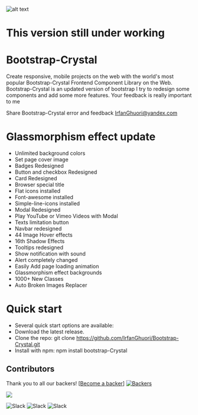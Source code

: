 
![alt text](https://i.ibb.co/6YwkNFZ/realistic-ui-ux-landing-page-template-52683-68898-copy.jpg)
# This version still under working 

# Bootstrap-Crystal
Create responsive, mobile projects on the web with the world's most popular Bootstrap-Crystal Frontend Component Library on the Web. 
Bootstrap-Crystal is an updated version of bootstrap  I try to redesign some components and add some more features.
 Your feedback is really important to me

Share Bootstrap-Crystal error and feedback
IrfanGhuori@yandex.com

# Glassmorphism effect update

  - Unlimited background colors
  - Set page cover image
  - Badges Redesigned
  - Button and checkbox Redesigned
  - Card Redesigned
  - Browser special title
  - Flat icons installed
  - Font-awesome installed
  - Simple-line-icons installed
  - Modal Redesigned
  - Play YouTube or Vimeo Videos with Modal
  - Texts limitation button
  - Navbar redesigned
  - 44 Image Hover effects
  - 16th Shadow Effects
  - Tooltips redesigned
  - Show notification with sound
  - Alert completely changed
  - Easily Add page loading animation 
  - Glassmorphism effect backgrounds
  - 1000+ New Classes
  - Auto Broken Images Replacer
  


# Quick start
- Several quick start options are available:
- Download the latest release.
- Clone the repo: git clone https://github.com/IrfanGhuori/Bootstrap-Crystal.git
- Install with npm: npm install bootstrap-Crystal



## Contributors
Thank you to all our backers!  [[Become a backer](https://opencollective.com/Bootstrap-Crystal#backer)]
[![Backers](https://opencollective.com/Bootstrap-Crystal/backers.svg?width=890)](https://opencollective.com/Bootstrap-Crystal#backers)


<a href="CODE_CONTRIBUTORS.md"><img src="https://opencollective.com/swiper/contributors.svg?width=890&button=false" /></a>

![Slack](https://img.shields.io/badge/MIT-License-green) ![Slack](https://img.shields.io/badge/plugin-9-blue) ![Slack](https://img.shields.io/badge/rating%20count-6%20total-yellowgreen) 




